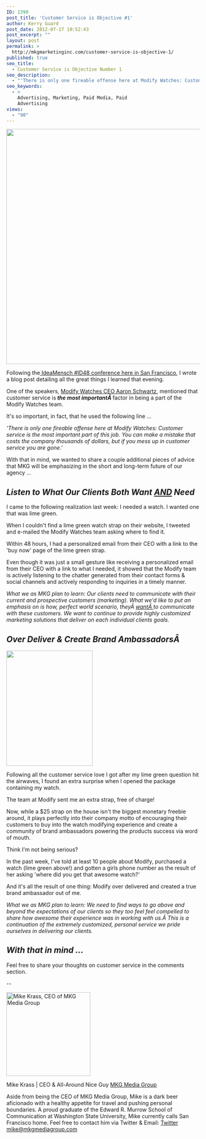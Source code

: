 ```yaml
---
ID: 1390
post_title: 'Customer Service is Objective #1'
author: Kerry Guard
post_date: 2012-07-17 10:52:43
post_excerpt: ""
layout: post
permalink: >
  http://mkgmarketinginc.com/customer-service-is-objective-1/
published: true
seo_title:
  - Customer Service is Objective Number 1
seo_description:
  - "'There is only one fireable offense here at Modify Watches: Customer service is the most important part of this job. You can make a mistake that costs the company thousands of dollars, but if you mess up in customer service you are gone.'"
seo_keywords:
  - >
    Advertising, Marketing, Paid Media, Paid
    Advertising
views:
  - "90"
---
```

<img class="aligncenter size-full wp-image-1393" title="modify watches of the week" alt="" src="http://mkgmediagroup.com/wp-content/uploads/2012/07/modify-watches-of-the-week.jpeg" width="612" height="612" />

Following the<a title="Highlights from #ID48" href="http://mkgmediagroup.com/highlights-from-id48-sf/" target="_blank"> IdeaMensch #ID48 conference here in San Francisco</a>, I wrote a blog post detailing all the great things I learned that evening.

One of the speakers, <a href="https://www.modifywatches.com/about.php" target="_blank">Modify Watches CEO Aaron Schwartz</a>, mentioned that customer service is<strong><em> the most importantÂ </em></strong>factor in being a part of the Modify Watches team.

It's so important, in fact, that he used the following line ...

<em>'There is only one fireable offense here at Modify Watches: Customer service is the most important part of this job. You can make a mistake that costs the company thousands of dollars, but if you mess up in customer service you are gone.'</em>

With that in mind, we wanted to share a couple additional pieces of advice that MKG will be emphasizing in the short and long-term future of our agency ...
<h2><strong><em>Listen to What Our Clients Both Want <span style="text-decoration: underline;">AND</span> Need</em></strong></h2>
I came to the following realization last week: I needed a watch. I wanted one that was lime green.

When I couldn't find a lime green watch strap on their website, I tweeted and e-mailed the Modify Watches team asking where to find it.

Within 48 hours, I had a personalized email from their CEO with a link to the 'buy now' page of the lime green strap.

Even though it was just a small gesture like receiving a personalized email from their CEO with a link to what I needed, it showed that the Modify team is actively listening to the chatter generated from their contact forms &amp; social channels and actively responding to inquiries in a timely manner.

<em>What we as MKG plan to learn: Our clients need to communicate with their current and prospective customers (marketing). What we'd like to put an emphasis on is how, perfect world scenario, theyÂ <span style="text-decoration: underline;">wantÂ </span>to communicate with these customers. We want to continue to provide highly customized marketing solutions that deliver on each individual clients goals.</em>
<h2><em>Over Deliver &amp; Create Brand AmbassadorsÂ </em></h2>
<img class="alignleft size-medium wp-image-1392" title="modify watches" alt="" src="http://mkgmediagroup.com/wp-content/uploads/2012/07/modify-watches-225x300.png" width="225" height="300" />

Following all the customer service love I got after my lime green question hit the airwaves, I found an extra surprise when I opened the package containing my watch.

The team at Modify sent me an extra strap, free of charge!

Now, while a $25 strap on the house isn't the biggest monetary freebie around, it plays perfectly into their company motto of encouraging their customers to buy into the watch modifying experience and create a community of brand ambassadors powering the products success via word of mouth.

Think I'm not being serious?

In the past week, I've told at least 10 people about Modify, purchased a watch (lime green above!) and gotten a girls phone number as the result of her asking 'where did you get that awesome watch?'

And it's all the result of one thing: Modify over delivered and created a true brand ambassador out of me.

<em>What we as MKG plan to learn: We need to find ways to go above and beyond the expectations of our clients so they too feel feel compelled to share how awesome their experience was in working with us.Â <em>This is a continuation of the extremely customized, personal service we pride ourselves in delivering our clients.</em></em>
<h2><em>With that in mind ...</em></h2>
Feel free to share your thoughts on customer service in the comments section.

--

<img class="alignleft size-full wp-image-1794" alt="Mike Krass, CEO of MKG Media Group" src="http://mkgmediagroup.com/wp-content/uploads/2011/08/mk_median_bw_head.jpeg" width="219" height="218" />

<span itemprop="jobTitle">Mike Krass | CEO &amp; All-Around Nice Guy</span>
<a itemprop="url" href="http://www.mkgmediagroup.com">MKG Media Group</a>

Aside from being the CEO of MKG Media Group, Mike is a dark beer aficionado with a healthy appetite for travel and pushing personal boundaries. A proud graduate of the Edward R. Murrow School of Communication at Washington State University, Mike currently calls San Francisco home. Feel free to contact him via Twitter &amp; Email:
<a itemprop="url" href="http://www.twitter.com/mikekrass">Twitter</a>
<a itemprop="email" href="mailto:mike@mkgmediagroup.com">mike@mkgmediagroup.com</a>